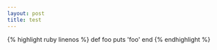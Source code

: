 ```yaml
---
layout: post
title: test
---
```

{% highlight ruby linenos %}
def foo
  puts 'foo'
end
{% endhighlight %}

